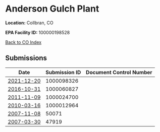 # Anderson Gulch Plant

**Location:** Collbran, CO

**EPA Facility ID:** 100000198528

[Back to CO Index](../../index.md)

## Submissions

| Date | Submission ID | Document Control Number |
|------|--------------|-------------------------|
| [2021-12-20](submissions/1000098326.md) | 1000098326 |  |
| [2016-10-31](submissions/1000060827.md) | 1000060827 |  |
| [2011-11-09](submissions/1000024700.md) | 1000024700 |  |
| [2010-03-16](submissions/1000012964.md) | 1000012964 |  |
| [2007-11-08](submissions/50071.md) | 50071 |  |
| [2007-03-30](submissions/47919.md) | 47919 |  |
